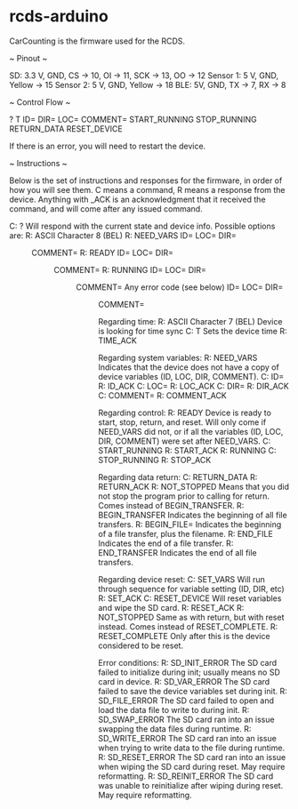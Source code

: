# rcds-arduino

CarCounting is the firmware used for the RCDS.

~ Pinout ~

SD:
3.3 V, GND, CS -> 10, OI -> 11, SCK -> 13, OO -> 12
Sensor 1: 
5 V, GND, Yellow -> 15
Sensor 2:
5 V, GND, Yellow -> 18
BLE:
5V, GND, TX -> 7, RX -> 8

~ Control Flow ~

?
T<time>
ID=<ID>
DIR=<direction>
LOC=<location>
COMMENT=<comment>
START_RUNNING
STOP_RUNNING
RETURN_DATA
RESET_DEVICE

If there is an error, you will need to restart the device.

~ Instructions ~

Below is the set of instructions and responses for the firmware, in order of how you will see them. C means a command, R means a response from the device. Anything with <command>_ACK is an acknowledgment that it received the command, and will come after any issued command.

C: ?
    Will respond with the current state and device info. Possible options are:
    R: ASCII Character 8 (BEL)
    R: NEED_VARS ID=<ID> LOC=<LOC> DIR=<DIR> COMMENT=<COMMENT>
    R: READY ID=<ID> LOC=<LOC> DIR=<DIR> COMMENT=<COMMENT>
    R: RUNNING ID=<ID> LOC=<LOC> DIR=<DIR> COMMENT=<COMMENT>
    Any error code (see below) ID=<ID> LOC=<LOC> DIR=<DIR> COMMENT=<COMMENT>


Regarding time:
R: ASCII Character 7 (BEL)
   Device is looking for time sync
C: T<Unix time>
   Sets the device time
R: TIME_ACK

Regarding system variables:
R: NEED_VARS
   Indicates that the device does not have a copy of device variables (ID, LOC, DIR, COMMENT).
C: ID=<device ID>
R: ID_ACK
C: LOC=<location>
R: LOC_ACK
C: DIR=<direction>
R: DIR_ACK
C: COMMENT=<comment>
R: COMMENT_ACK

Regarding control:
R: READY
   Device is ready to start, stop, return, and reset. Will only come if NEED_VARS did not, or if all the variables (ID, LOC, DIR, COMMENT) were set after NEED_VARS.
C: START_RUNNING
R: START_ACK
R: RUNNING
C: STOP_RUNNING
R: STOP_ACK

Regarding data return:
C: RETURN_DATA
R: RETURN_ACK
R: NOT_STOPPED
   Means that you did not stop the program prior to calling for return. Comes instead of BEGIN_TRANSFER.
R: BEGIN_TRANSFER
Indicates the beginning of all file transfers.
R: BEGIN_FILE=<filename>
   Indicates the beginning of a file transfer, plus the filename.
R: END_FILE
   Indicates the end of a file transfer.
R: END_TRANSFER
   Indicates the end of all file transfers.

Regarding device reset:
C: SET_VARS
   Will run through sequence for variable setting (ID, DIR, etc)
R: SET_ACK
C: RESET_DEVICE
   Will reset variables and wipe the SD card.
R: RESET_ACK
R: NOT_STOPPED
Same as with return, but with reset instead. Comes instead of RESET_COMPLETE.
R: RESET_COMPLETE
   Only after this is the device considered to be reset.

Error conditions:
R: SD_INIT_ERROR
The SD card failed to initialize during init; usually means no SD card in device.
R: SD_VAR_ERROR
The SD card failed to save the device variables set during init.
R: SD_FILE_ERROR
The SD card failed to open and load the data file to write to during init.
R: SD_SWAP_ERROR
The SD card ran into an issue swapping the data files during runtime.
R: SD_WRITE_ERROR
The SD card ran into an issue when trying to write data to the file during runtime.
R: SD_RESET_ERROR
The SD card ran into an issue when wiping the SD card during reset. May require reformatting.
R: SD_REINIT_ERROR
The SD card was unable to reinitialize after wiping during reset. May require reformatting.